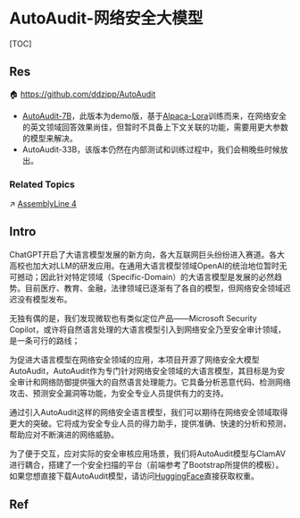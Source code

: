 # AutoAudit-网络安全大模型

[TOC]



## Res
🏠 https://github.com/ddzipp/AutoAudit
- [AutoAudit-7B](https://github.com/ddzipp/AutoAudit/blob/main)，此版本为demo版，基于[Alpaca-Lora](https://github.com/tloen/alpaca-lora)训练而来，在网络安全的英文领域回答效果尚佳，但暂时不具备上下文关联的功能，需要用更大参数的模型来解决。
- AutoAudit-33B，该版本仍然在内部测试和训练过程中，我们会稍晚些时候放出。


### Related Topics
↗ [AssemblyLine 4](../../☠️%20Kill%20Chain%20&%20Security%20Tool%20Box/🔞%20Software%20Analysis%20Tools/Large%20Scale%20Software%20Analysis/AssemblyLine%204.md)



## Intro
ChatGPT开启了大语言模型发展的新方向，各大互联网巨头纷纷进入赛道。各大高校也加大对LLM的研发应用。在通用大语言模型领域OpenAI的统治地位暂时无可撼动；因此针对特定领域（Specific-Domain）的大语言模型是发展的必然趋势。目前医疗、教育、金融，法律领域已逐渐有了各自的模型，但网络安全领域迟迟没有模型发布。

无独有偶的是，我们发现微软也有类似定位产品——Microsoft Security Copilot，或许将自然语言处理的大语言模型引入到网络安全乃至安全审计领域，是一条可行的路线；

为促进大语言模型在网络安全领域的应用，本项目开源了网络安全大模型AutoAudit，AutoAudit作为专门针对网络安全领域的大语言模型，其目标是为安全审计和网络防御提供强大的自然语言处理能力。它具备分析恶意代码、检测网络攻击、预测安全漏洞等功能，为安全专业人员提供有力的支持。

通过引入AutoAudit这样的网络安全语言模型，我们可以期待在网络安全领域取得更大的突破。它将成为安全专业人员的得力助手，提供准确、快速的分析和预测，帮助应对不断演进的网络威胁。

为了便于交互，应对实际的安全审核应用场景，我们将AutoAudit模型与ClamAV进行耦合，搭建了一个安全扫描的平台（前端参考了Bootstrap所提供的模板）。如果您想直接下载AutoAudit模型，请访问[HuggingFace](https://huggingface.co/lilBuffaloEric/autoaudit_20230703_attempt1)直接获取权重。



## Ref

